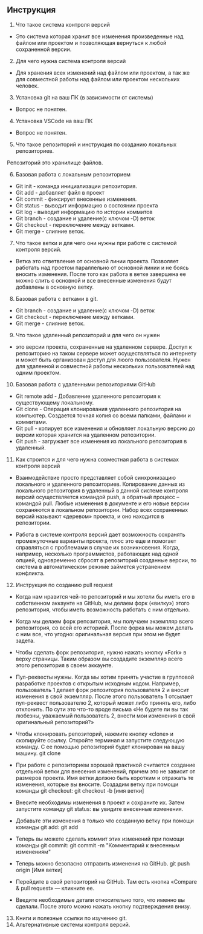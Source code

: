 ## Инструкция

1. Что такое система контроля версий

* Это система которая хранит все изменения произведенные над файлом или проектом и позволяющая вернуться к любой сохраненной версии.

2. Для чего нужна система контроля версий

* Для хранения всех изменений над файлом или проектом, а так же для совместной работы над файлом или проектом нескольких человек.

3. Установка git на ваш ПК (в зависимости от системы)

* Вопрос не понятен.

4. Установка VSCode на ваш ПК

* Вопрос не понятен.

5. Что такое репозиторий и инструкция по созданию локальных репозиториев.

Репозиторий это хранилище файлов.

6. Базовая работа с локальным репозиторием

* Git init - команда инициализации репозитория.
* Git add - добавляет файл в проект
* Git commit - фиксирует внесенные изменения.
* Git status - выводит информацию о состоянии проекта
* Git log - выводит информацию по истории коммитов
* Git branch - создание и удаление(с ключом -D) веток
* Git checkout - переключение между ветками.
* Git merge - слияние веток.

7. Что такое ветки и для чего они нужны при работе с системой контроля версий.

* Ветка это ответвление от основной линии проекта. Позволяет работать над проетом параллельно от основной линии и не боясь вносить изменения. После того как работа в ветке завершена ее можно слить с основной и все внесенные изменения будут добавлены в основную ветку. 

8. Базовая работа с ветками в git.

* Git branch - создание и удаление(с ключом -D) веток
* Git checkout - переключение между ветками.
* Git merge - слияние веток.

9. Что такое удаленный репозиторий и для чего он нужен

* это версии проекта, сохраненные на удаленном сервере. Доступ к репозиторию на таком сервере может осуществляться по интернету и может быть организован доступ для люого пользователя. Нужен для удаленной и совместной работы нескольких пользователей над одним проектом.

10. Базовая работа с удаленными репозиториями GitHub

* Git remote add - Добавление удаленного репозитория к существующему локальному.
* Git clone - Операция клонирования удаленного репозитория на компьютер. Создается точная копия со всеми папками, файлами и коммитами.
* Git pull - копирует все изменения и обновляет локальную версию до версии которая хранится на удаленном репозитории.
* Git push - загружает все изменения из локального репозитория в удаленный.

11. Как строится и для чего нужна совместная работа в системах контроля версий

* Взаимодействие просто представляет собой синхронизацию локального и удаленного репозиториев. Копирование данных из
  локального репозитория в удаленный в данной системе контроля версий осуществляется командой push, а обратный процесс – командой pull. Любые изменения в документе и его новые версии сохраняются в локальном репозитории. Набор всех сохраненных версий называют «деревом» проекта, и оно находится в репозитории.

* Работа в системе контроля версий дает возможность сохранять промежуточные варианты проекта, плюс это еще и помогает
  справляться с проблемами в случае их возникновения. Когда, например, несколько программистов, работающих над одной опцией, одновременно сбросят в репозиторий созданные версии, то система в автоматическом режиме займется устранением конфликта.

12. Инструкция по созданию pull request

* Когда нам нравится чей-то репозиторий и мы хотели бы иметь его в собственном аккаунте на GitHub, мы делаем форк
  («вилку») этого репозитория, чтобы иметь возможность работать с ним отдельно.

* Когда мы делаем форк репозитория, мы получаем экземпляр всего репозитория, со всей его историей. После форка мы можем
  делать с ним все, что угодно: оригинальная версия при этом не будет задета.

* Чтобы сделать форк репозитория, нужно нажать кнопку «Fork» в верху страницы. Таким образом вы создадите экземпляр всего
  этого репозитория в своем аккаунте.

* Пул-реквесты нужны. Когда мы хотим принять участие в групповой разработке проектов с открытым исходным кодом.
  Например, пользователь 1 делает форк репозитория пользователя 2 и вносит изменения в свой экземпляр. После этого пользователь 1 отсылает пул-реквест пользователю 2, который может либо принять его, либо отклонить. По сути это что-то вроде письма «Не будете ли вы так любезны, уважаемый пользователь 2, внести мои изменения в свой оригинальный репозиторий?»

* Чтобы клонировать репозиторий, нажмите кнопку «clone» и скопируйте ссылку.
  Откройте терминал и запустите следующую команду. С ее помощью репозиторий будет клонирован на вашу машину.
  git clone

* При работе с репозиторием хорошей практикой считается создание отдельной ветки для внесения изменений, причем это не
  зависит от размеров проекта. Имя ветки должно быть коротким и отражать те изменения, которые вы вносите. Создадим ветку при помощи команды git checkout: git checkout -b [имя ветки]

* Внесите необходимы изменения в проект и сохраните их. Затем запустите команду git status: вы увидите внесенные изменения.

* Добавьте эти изменения в только что созданную ветку при помощи команды git add: git add

* Теперь вы можете сделать коммит этих изменений при помощи команды git commit: git commit -m "Комментарий к внесенным изменениям"

* Теперь можно безопасно отправить изменения на GitHub. git push origin [Имя ветки]

* Перейдите в свой репозиторий на GitHub. Там есть кнопка «Compare & pull request» — кликните ее.

* Введите необходимые детали относительно того, что именно вы сделали. После этого можно нажать кнопку подтверждения внизу.

13. Книги и полезные ссылки по изучению git.
14. Альтернативные системы контроля версий.

